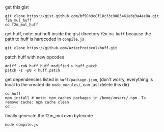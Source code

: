 get this gist
```
git clone https://gist.github.com/bf50b9c8f18c33c0883461ede3a4ae8a.git f2m_mul_huff
cd f2m_mul_huff
```

get huff, note: put huff inside the gist directory `f2m_mu_huff` because the path to huff is hardcoded in `compile.js`
```
git clone https://github.com/AztecProtocol/huff.git
```

patch huff with new opcodes
```
#diff -ruN huff huff_modified > huff.patch
patch -s -p0 < huff.patch
```

get dependencies listed in `huff/package.json`, (don't worry, everything is local to the created dir `node_modules/`, can just delete this dir)
```
cd huff
npm install	# note: npm caches packages in /home/<user>/.npm. To remove cache: npm cache clean
cd ..
```

finally generate the f2m_mul evm bytecode
```
node compile.js
```
